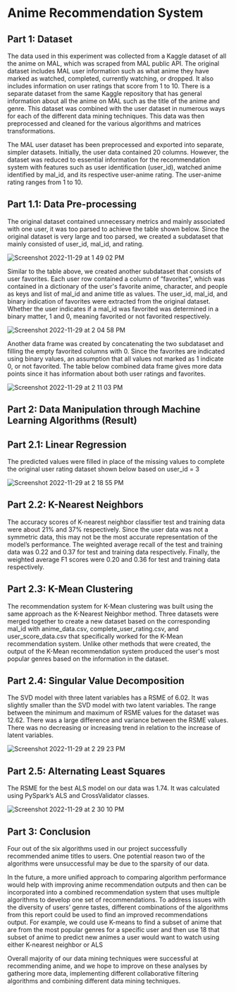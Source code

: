 # Anime Recommendation System

## Part 1: Dataset

The data used in this experiment was collected from a Kaggle dataset of all the anime on MAL, which
was scraped from MAL public API. The original dataset includes MAL user information such as what
anime they have marked as watched, completed, currently watching, or dropped. It also includes
information on user ratings that score from 1 to 10. There is a separate dataset from the same Kaggle
repository that has general information about all the anime on MAL such as the title of the anime and
genre. This dataset was combined with the user dataset in numerous ways for each of the different data
mining techniques. This data was then preprocessed and cleaned for the various algorithms and matrices
transformations.

The MAL user dataset has been preprocessed and exported into separate, simpler datasets. Initially, the
user data contained 20 columns. However, the dataset was reduced to essential information for the
recommendation system with features such as user identification (user_id), watched anime identified by
mal_id, and its respective user-anime rating. The user-anime rating ranges from 1 to 10.

## Part 1.1: Data Pre-processing

The original dataset contained unnecessary metrics and mainly associated with one user, it was too parsed to achieve the table shown below. Since the original dataset is very large and too parsed, we created a subdataset that mainly consisted of user_id, mal_id, and rating.

   ![Screenshot 2022-11-29 at 1 49 02 PM](https://user-images.githubusercontent.com/55925207/204619486-2f7e0815-bb37-404b-a26a-ad3b9c47bac1.png)

Similar to the table above, we created another subdataset that consists of user favorites. Each user row
contained a column of “favorites”, which was contained in a dictionary of the user's favorite anime,
character, and people as keys and list of mal_id and anime title as values. The user_id, mal_id, and binary
indication of favorites were extracted from the original dataset. Whether the user indicates if a mal_id was
favorited was determined in a binary matter, 1 and 0, meaning favorited or not favorited respectively.

   ![Screenshot 2022-11-29 at 2 04 58 PM](https://user-images.githubusercontent.com/55925207/204622569-26be713f-8fb1-431d-ac5b-71def7ff3d7c.png)

Another data frame was created by concatenating the two subdataset and filling the empty favorited columns with 0. Since the favorites are
indicated using binary values, an assumption that all values not marked as 1 indicate 0, or not favorited. The table below combined data frame gives more data points since it has information about both
user ratings and favorites.

  ![Screenshot 2022-11-29 at 2 11 03 PM](https://user-images.githubusercontent.com/55925207/204623669-eefa0f6b-a712-4d72-890c-852707832f12.png)

## Part 2: Data Manipulation through Machine Learning Algorithms (Result)

## Part 2.1: Linear Regression

The predicted values were filled in place of the missing values to complete the original user rating dataset shown below based on user_id = 3

   ![Screenshot 2022-11-29 at 2 18 55 PM](https://user-images.githubusercontent.com/55925207/204625440-9d0ed9dc-67be-40b0-9c88-7a3b224ced3c.png)

## Part 2.2: K-Nearest Neighbors

The accuracy scores of K-nearest neighbor classifier test and training data were about 21% and 37%
respectively. Since the user data was not a symmetric data, this may not be the most accurate representation of the model’s performance. The weighted average recall of the test and training data was 0.22 and 0.37 for test and training data respectively. Finally, the weighted average F1 scores were 0.20
and 0.36 for test and training data respectively.

## Part 2.3: K-Mean Clustering

The recommendation system for K-Mean clustering was built using the same approach as the K-Nearest Neighbor method. Three datasets were merged together
to create a new dataset based on the corresponding mal_id with anime_data.csv, complete_user_rating.csv, and user_score_data.csv that specifically worked for the K-Mean recommendation system. Unlike other methods that were created, the output of the K-Mean recommendation system produced the user's most popular genres based on the information in the dataset.

## Part 2.4: Singular Value Decomposition

The SVD model with three latent variables has a RSME of 6.02. It was slightly smaller than the SVD
model with two latent variables. The range between the minimum and maximum of RSME values for the
dataset was 12.62. There was a large difference and variance between the RSME values. There was no
decreasing or increasing trend in relation to the increase of latent variables.

   ![Screenshot 2022-11-29 at 2 29 23 PM](https://user-images.githubusercontent.com/55925207/204629738-5b5c5f5d-9137-465b-98a7-4ceaa5053859.png)

## Part 2.5: Alternating Least Squares

The RSME for the best ALS model on our data was 1.74. It was calculated using PySpark’s ALS and CrossValidator classes.
   
   ![Screenshot 2022-11-29 at 2 30 10 PM](https://user-images.githubusercontent.com/55925207/204629873-0fc2505f-a564-4f15-b2d4-57a6e7c264de.png)

## Part 3: Conclusion

Four out of the six algorithms used in our project successfully recommended anime titles to users. One potential reason two of the algorithms were unsuccessful may be due to the sparsity of our data. 

In the future, a more unified approach to comparing algorithm performance would help with improving anime recommendation outputs and then can be incorporated into a combined recommendation system that uses multiple algorithms to develop one set of recommendations.
To address issues with the diversity of users’ genre tastes, different combinations of the algorithms from
this report could be used to find an improved recommendations output. For example, we could use
K-means to find a subset of anime that are from the most popular genres for a specific user and then use
18 that subset of anime to predict new animes a user would want to watch using either K-nearest neighbor or ALS

Overall majority of our data mining techniques were successful at recommending anime, and we hope to
improve on these analyses by gathering more data, implementing different collaborative filtering
algorithms and combining different data mining techniques.

